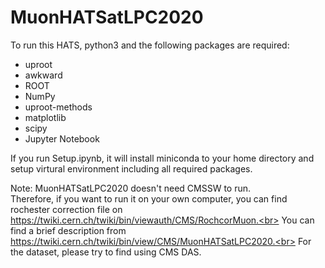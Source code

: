 # MuonHATSatLPC2020
To run this HATS, python3 and the following packages are required:
* uproot
* awkward
* ROOT
* NumPy
* uproot-methods
* matplotlib
* scipy
* Jupyter Notebook

If you run Setup.ipynb, it will install miniconda to your home directory and setup virtural environment including all required packages. 

Note: MuonHATSatLPC2020 doesn't need CMSSW to run.<br>
Therefore, if you want to run it on your own computer, you can find rochester correction file on https://twiki.cern.ch/twiki/bin/viewauth/CMS/RochcorMuon.<br>
You can find a brief description from https://twiki.cern.ch/twiki/bin/view/CMS/MuonHATSatLPC2020.<br>
For the dataset, please try to find using CMS DAS.

